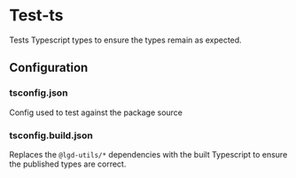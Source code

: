<!--
 * @Author: shiconghua
 * @Alias: LGD.HuaFEEng
 * @Date: 2021-09-06 20:08:10
 * @LastEditTime: 2021-09-06 20:08:53
 * @LastEditors: shiconghua
 * @Description: file content
 * @FilePath: \lgd-utils\test-dts\README.md
-->
# Test-ts

Tests Typescript types to ensure the types remain as expected.

## Configuration

### tsconfig.json

Config used to test against the package source

### tsconfig.build.json

Replaces the `@lgd-utils/*` dependencies with the built Typescript to ensure the published types are correct.
